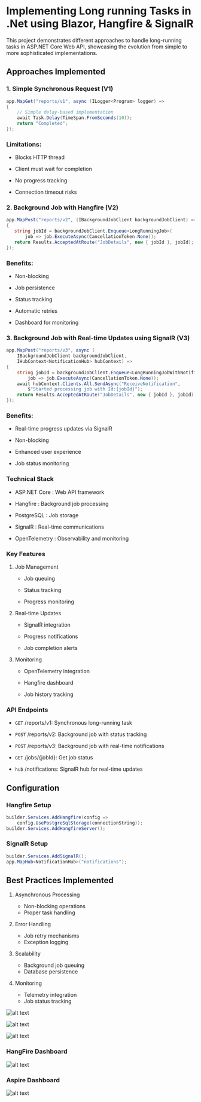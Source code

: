 # Implementing Long running Tasks in .Net using Blazor, Hangfire & SignalR

This project demonstrates different approaches to handle long-running tasks in ASP.NET Core Web API, showcasing the evolution from simple to more sophisticated implementations.

## Approaches Implemented

### 1. Simple Synchronous Request (V1)
```csharp
app.MapGet("reports/v1", async (ILogger<Program> logger) =>
{
    // Simple delay-based implementation
    await Task.Delay(TimeSpan.FromSeconds(10));
    return "Completed";
});
```

### Limitations:

 - Blocks HTTP thread

 - Client must wait for completion

 - No progress tracking

 - Connection timeout risks

 ### 2. Background Job with Hangfire (V2)
 ```csharp
app.MapPost("reports/v2", (IBackgroundJobClient backgroundJobClient) =>
{
    string jobId = backgroundJobClient.Enqueue<LongRunningJob>(
        job => job.ExecuteAsync(CancellationToken.None));
    return Results.AcceptedAtRoute("JobDetails", new { jobId }, jobId);
});
```

### Benefits:

 - Non-blocking

 - Job persistence

 - Status tracking

 - Automatic retries

 - Dashboard for monitoring

### 3. Background Job with Real-time Updates using SignalR (V3)

```csharp
app.MapPost("reports/v3", async (
    IBackgroundJobClient backgroundJobClient, 
    IHubContext<NotificationHub> hubContext) =>
{
    string jobId = backgroundJobClient.Enqueue<LongRunningJobWithNotification>(
        job => job.ExecuteAsync(CancellationToken.None));
    await hubContext.Clients.All.SendAsync("ReceiveNotification", 
        $"Started processing job with Id:{jobId}");
    return Results.AcceptedAtRoute("JobDetails", new { jobId }, jobId);
});
```

### Benefits:

 - Real-time progress updates via SignalR

 - Non-blocking

 - Enhanced user experience

 - Job status monitoring

### Technical Stack
- ASP.NET Core : Web API framework

- Hangfire : Background job processing

- PostgreSQL : Job storage

- SignalR : Real-time communications

- OpenTelemetry : Observability and monitoring

### Key Features
  1. Job Management

        - Job queuing

        - Status tracking

        - Progress monitoring

 2. Real-time Updates

    - SignalR integration

    - Progress notifications

    - Job completion alerts

 3. Monitoring

    - OpenTelemetry integration

    - Hangfire dashboard

    - Job history tracking

### API Endpoints

- `GET` /reports/v1: Synchronous long-running task

- `POST` /reports/v2: Background job with status tracking

- `POST` /reports/v3: Background job with real-time notifications

- `GET` /jobs/{jobId}: Get job status

- `hub` /notifications: SignalR hub for real-time updates

## Configuration

### Hangfire Setup
```csharp
builder.Services.AddHangfire(config => 
    config.UsePostgreSqlStorage(connectionString));
builder.Services.AddHangfireServer();
```

### SignalR Setup
```csharp
builder.Services.AddSignalR();
app.MapHub<NotificationHub>("notifications");
```

## Best Practices Implemented
1. Asynchronous Processing
    - Non-blocking operations
    - Proper task handling

2. Error Handling
    - Job retry mechanisms
    - Exception logging

3. Scalability
   - Background job queuing
   - Database persistence

4. Monitoring
    - Telemetry integration
    - Job status tracking


![alt text](Images/image.png)

![alt text](Images/image-1.png)

![alt text](Images/image-2.png)

### HangFire Dashboard

![alt text](Images/image-3.png)

### Aspire Dashboard

![alt text](Images/image-4.png)